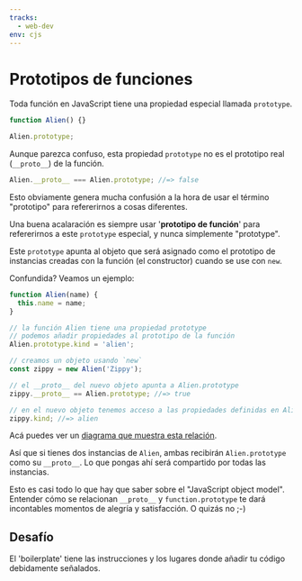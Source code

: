 ```yaml
---
tracks:
  - web-dev
env: cjs
---
```


# Prototipos de funciones

Toda función en JavaScript tiene una propiedad especial llamada `prototype`.

```js
function Alien() {}

Alien.prototype;
```

Aunque parezca confuso, esta propiedad `prototype` no es el prototipo real
(`__proto__`) de la función.

```js
Alien.__proto__ === Alien.prototype; //=> false
```

Esto obviamente genera mucha confusión a la hora de usar el término "prototipo"
para refererirnos a cosas diferentes.

Una buena acalaración es siempre usar '__prototipo de función__' para
refererirnos a este `prototype` especial, y nunca simplemente "prototype".

Este `prototype` apunta al objeto que será asignado como el prototipo de
instancias creadas con la función (el constructor) cuando se use con `new`.

Confundida? Veamos un ejemplo:

```js
function Alien(name) {
  this.name = name;
}

// la función Alien tiene una propiedad prototype
// podemos añadir propiedades al prototipo de la función
Alien.prototype.kind = 'alien';

// creamos un objeto usando `new`
const zippy = new Alien('Zippy');

// el __proto__ del nuevo objeto apunta a Alien.prototype
zippy.__proto__ == Alien.prototype; //=> true

// en el nuevo objeto tenemos acceso a las propiedades definidas en Alien.prototype
zippy.kind; //=> alien
```

Acá puedes ver un [diagrama que muestra esta relación](https://docs.google.com/drawings/d/1AKJcvxs0t3iGtqkRV8rFAWlo7tojkOSwjfhr1NWaTb0/pub?w=889&h=482).

Así que si tienes dos instancias de `Alien`, ambas recibirán `Alien.prototype`
como su `__proto__`. Lo que pongas ahí será compartido por todas las instancias.

Esto es casi todo lo que hay que saber sobre el "JavaScript object model".
Entender cómo se relacionan `__proto__` y `function.prototype` te dará
incontables momentos de alegría y satisfacción. O quizás no ;-)

## Desafío

El 'boilerplate' tiene las instrucciones y los
lugares donde añadir tu código debidamente señalados.
